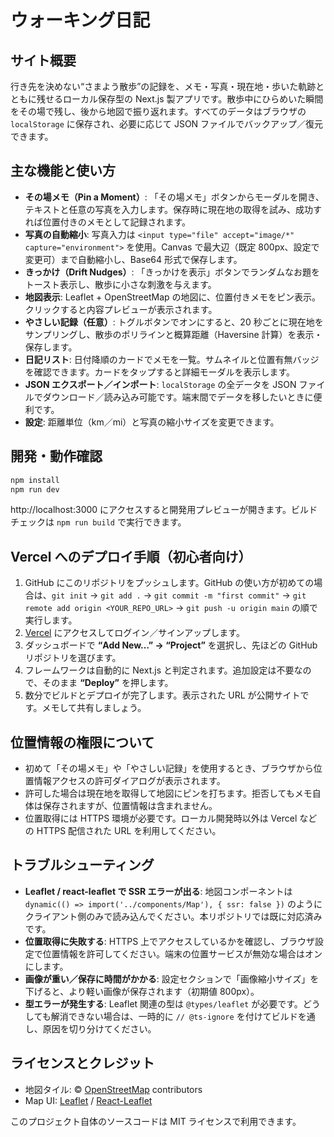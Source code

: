 # ウォーキング日記

## サイト概要
行き先を決めない“さまよう散歩”の記録を、メモ・写真・現在地・歩いた軌跡とともに残せるローカル保存型の Next.js 製アプリです。散歩中にひらめいた瞬間をその場で残し、後から地図で振り返れます。すべてのデータはブラウザの `localStorage` に保存され、必要に応じて JSON ファイルでバックアップ／復元できます。

## 主な機能と使い方
- **その場メモ（Pin a Moment）**: 「その場メモ」ボタンからモーダルを開き、テキストと任意の写真を入力します。保存時に現在地の取得を試み、成功すれば位置付きのメモとして記録されます。
- **写真の自動縮小**: 写真入力は `<input type="file" accept="image/*" capture="environment">` を使用。Canvas で最大辺（既定 800px、設定で変更可）まで自動縮小し、Base64 形式で保存します。
- **きっかけ（Drift Nudges）**: 「きっかけを表示」ボタンでランダムなお題をトースト表示し、散歩に小さな刺激を与えます。
- **地図表示**: Leaflet + OpenStreetMap の地図に、位置付きメモをピン表示。クリックすると内容プレビューが表示されます。
- **やさしい記録（任意）**: トグルボタンでオンにすると、20 秒ごとに現在地をサンプリングし、散歩のポリラインと概算距離（Haversine 計算）を表示・保存します。
- **日記リスト**: 日付降順のカードでメモを一覧。サムネイルと位置有無バッジを確認できます。カードをタップすると詳細モーダルを表示します。
- **JSON エクスポート／インポート**: `localStorage` の全データを JSON ファイルでダウンロード／読み込み可能です。端末間でデータを移したいときに便利です。
- **設定**: 距離単位（km／mi）と写真の縮小サイズを変更できます。

## 開発・動作確認
```bash
npm install
npm run dev
```
http://localhost:3000 にアクセスすると開発用プレビューが開きます。ビルドチェックは `npm run build` で実行できます。

## Vercel へのデプロイ手順（初心者向け）
1. GitHub にこのリポジトリをプッシュします。GitHub の使い方が初めての場合は、`git init` → `git add .` → `git commit -m "first commit"` → `git remote add origin <YOUR_REPO_URL>` → `git push -u origin main` の順で実行します。
2. [Vercel](https://vercel.com/) にアクセスしてログイン／サインアップします。
3. ダッシュボードで **“Add New…” → “Project”** を選択し、先ほどの GitHub リポジトリを選びます。
4. フレームワークは自動的に Next.js と判定されます。追加設定は不要なので、そのまま **“Deploy”** を押します。
5. 数分でビルドとデプロイが完了します。表示された URL が公開サイトです。メモして共有しましょう。

## 位置情報の権限について
- 初めて「その場メモ」や「やさしい記録」を使用するとき、ブラウザから位置情報アクセスの許可ダイアログが表示されます。
- 許可した場合は現在地を取得して地図にピンを打ちます。拒否してもメモ自体は保存されますが、位置情報は含まれません。
- 位置取得には HTTPS 環境が必要です。ローカル開発時以外は Vercel などの HTTPS 配信された URL を利用してください。

## トラブルシューティング
- **Leaflet / react-leaflet で SSR エラーが出る**: 地図コンポーネントは `dynamic(() => import('../components/Map'), { ssr: false })` のようにクライアント側のみで読み込んでください。本リポジトリでは既に対応済みです。
- **位置取得に失敗する**: HTTPS 上でアクセスしているかを確認し、ブラウザ設定で位置情報を許可してください。端末の位置サービスが無効な場合はオンにします。
- **画像が重い／保存に時間がかかる**: 設定セクションで「画像縮小サイズ」を下げると、より軽い画像が保存されます（初期値 800px）。
- **型エラーが発生する**: Leaflet 関連の型は `@types/leaflet` が必要です。どうしても解消できない場合は、一時的に `// @ts-ignore` を付けてビルドを通し、原因を切り分けてください。

## ライセンスとクレジット
- 地図タイル: &copy; [OpenStreetMap](https://www.openstreetmap.org/copyright) contributors
- Map UI: [Leaflet](https://leafletjs.com/) / [React-Leaflet](https://react-leaflet.js.org/)

このプロジェクト自体のソースコードは MIT ライセンスで利用できます。
